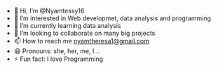 - 👋 Hi, I’m @Nyamtessy16
- 👀 I’m interested in Web developmet, data analysis and programming
- 🌱 I’m currently learning data analysis
- 💞️ I’m looking to collaborate on many big projects 
- 📫 How to reach me nyamtheresa1@gmail.com
- 😄 Pronouns: she, her, me, I...
- ⚡ Fun fact: I love Programming

<!---
Nyamtessy16/Nyamtessy16 is a ✨ special ✨ repository because its `README.md` (this file) appears on your GitHub profile.
You can click the Preview link to take a look at your changes.
--->
